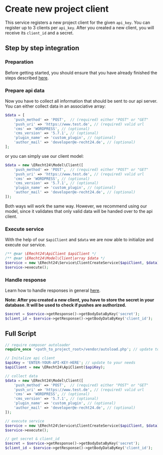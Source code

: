 # Create new project client
This service registers a new project client for the given `api_key`. You can register up to 3 clients per `api_key`.
After you created a new client, you will receive its `client_id` and a secret.

## Step by step integration
### Preparation
Before getting started, you should ensure that you have already finished the steps described [here](../preparation.md).

### Prepare api data
Now you have to collect all information that should be sent to our api server.
You can either collect data in an associative array:
```php 
$data = [
    'push_method' => 'POST',  // (required) either "POST" or "GET"
    'push_uri' => 'https://www.test.de', // (required) valid url
    'cms' => 'WORDPRESS', // (optional)
    'cms_version' => '5.7.1', // (optional)
    'plugin_name' => 'custom_plugin', // (optional)
    'author_mail' => 'developer@e-recht24.de', // (optional)
];
```
or you can simply use our client model:
```php
$data = new \ERecht24\Model\Client([
    'push_method' => 'POST',  // (required) either "POST" or "GET"
    'push_uri' => 'https://www.test.de', // (required) valid url
    'cms' => 'WORDPRESS', // (optional)
    'cms_version' => '5.7.1', // (optional)
    'plugin_name' => 'custom_plugin', // (optional)
    'author_mail' => 'developer@e-recht24.de', // (optional)
]);
```
Both ways will work the same way. 
However, we recommend using our model, since it validates that only valid data will be handed over to the api client.

### Execute service
With the help of our `$apiClient` and `$data` we are now able to initialize and execute our service.

```php
/** @var \ERecht24\ApiClient $apiClient */
/** @var \ERecht24\Model\Client|array $data */
$service = new \ERecht24\Service\ClientCreateService($apiClient, $data);
$service->execute();
```

### Handle response
Learn how to handle responses in general [here](../handle_api_responses.md).

**Note: After you created a new client, you have to store the secret in your database. It will be used to check if pushes are authorized.**

```php
$secret = $service->getResponse()->getBodyDataByKey('secret');
$client_id = $service->getResponse()->getBodyDataByKey('client_id');
```


## Full Script

```php
// require composer autoloader
require_once '<path_to_project_root>/vendor/autoload.php'; // update to your needs

// Initalize api client
$apiKey = 'ENTER-YOUR-API-KEY-HERE'; // update to your needs
$apiClient = new \ERecht24\ApiClient($apiKey);

// collect data
$data = new \ERecht24\Model\Client([
    'push_method' => 'POST',  // (required) either "POST" or "GET"
    'push_uri' => 'https://www.test.de', // (required) valid url
    'cms' => 'WORDPRESS', // (optional)
    'cms_version' => '5.7.1', // (optional)
    'plugin_name' => 'custom_plugin', // (optional)
    'author_mail' => 'developer@e-recht24.de', // (optional)
]);

// execute service
$service = new \ERecht24\Service\ClientCreateService($apiClient, $data);
$service->execute();

// get secret & client_id
$secret = $service->getResponse()->getBodyDataByKey('secret');
$client_id = $service->getResponse()->getBodyDataByKey('client_id');
```
